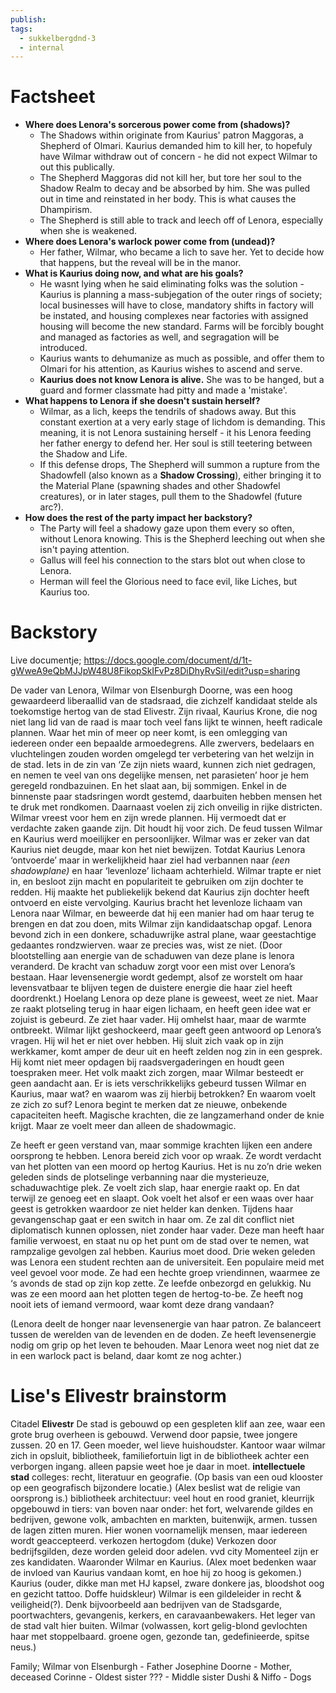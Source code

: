 ```yaml
---
publish: 
tags:
  - sukkelbergdnd-3
  - internal
---
```

# Factsheet
- **Where does Lenora's sorcerous power come from (shadows)?**
	- The Shadows within originate from Kaurius' patron Maggoras, a Shepherd of Olmari. Kaurius demanded him to kill her, to hopefuly have Wilmar withdraw out of concern - he did not expect Wilmar to out this publically.
	- The Shepherd Maggoras did not kill her, but tore her soul to the Shadow Realm to decay and be absorbed by him. She was pulled out in time and reinstated in her body. This is what causes the Dhampirism.
	- The Shepherd is still able to track and leech off of Lenora, especially when she is weakened.
- **Where does Lenora's warlock power come from (undead)?**
	- Her father, Wilmar, who became a lich to save her. Yet to decide how that happens, but the reveal will be in the manor.
- **What is Kaurius doing now, and what are his goals?**
	- He wasnt lying when he said eliminating folks was the solution - Kaurius is planning a mass-subjegation of the outer rings of society; local businesses will have to close, mandatory shifts in factory will be instated, and housing complexes near factories with assigned housing will become the new standard. Farms will be forcibly bought and managed as factories as well, and segragation will be introduced. 
	- Kaurius wants to dehumanize as much as possible, and offer them to Olmari for his attention, as Kaurius wishes to ascend and serve.
	- **Kaurius does not know Lenora is alive.** She was to be hanged, but a guard and former classmate had pitty and made a 'mistake'.
- **What happens to Lenora if she doesn't sustain herself?**
	- Wilmar, as a lich, keeps the tendrils of shadows away. But this constant exertion at a very early stage of lichdom is demanding. This meaning, it is not Lenora sustaining herself - it his Lenora feeding her father energy to defend her. Her soul is still teetering between the Shadow and Life. 
	- If this defense drops, The Shepherd will summon a rupture from the Shadowfell (also known as a **Shadow Crossing**), either bringing it to the Material Plane (spawning shades and other Shadowfel creatures), or in later stages, pull them to the Shadowfel (future arc?).
- **How does the rest of the party impact her backstory?**
	- The Party will feel a shadowy gaze upon them every so often, without Lenora knowing. This is the Shepherd leeching out when she isn't paying attention.
	- Gallus will feel his connection to the stars blot out when close to Lenora.
	- Herman will feel the Glorious need to face evil, like Liches, but Kaurius too.
# Backstory
Live documentje; https://docs.google.com/document/d/1t-gWweA9eQbMJJpW48U8FikopSkIFvPz8DiDhyRvSiI/edit?usp=sharing

De vader van Lenora, Wilmar von Elsenburgh Doorne, was een hoog gewaardeerd liberaallid van de stadsraad, die zichzelf kandidaat stelde als toekomstige hertog van de stad Elivestr. Zijn rivaal, Kaurius Krone, die nog niet lang lid van de raad is maar toch veel fans lijkt te winnen, heeft radicale plannen. Waar het min of meer op neer komt, is een omlegging van iedereen onder een bepaalde armoedegrens. Alle zwervers, bedelaars en vluchtelingen zouden worden omgelegd ter verbetering van het welzijn in de stad. Iets in de zin van ‘Ze zijn niets waard, kunnen zich niet gedragen, en nemen te veel van ons degelijke mensen, net parasieten’ hoor je hem geregeld rondbazuinen. En het slaat aan, bij sommigen. Enkel in de binnenste paar stadsringen wordt gestemd, daarbuiten hebben mensen het te druk met rondkomen. Daarnaast voelen zij zich onveilig in rijke districten. Wilmar vreest voor hem en zijn wrede plannen. Hij vermoedt dat er verdachte zaken gaande zijn. Dit houdt hij voor zich. De feud tussen Wilmar en Kaurius werd moeilijker en persoonlijker. Wilmar was er zeker van dat Kaurius niet deugde, maar kon het niet bewijzen. Totdat Kaurius Lenora ‘ontvoerde’ maar in werkelijkheid haar ziel had verbannen naar *(een* *shadowplane)* en haar ‘levenloze’ lichaam achterhield. Wilmar trapte er niet in, en besloot zijn macht en populariteit te gebruiken om zijn dochter te redden. Hij maakte het publiekelijk bekend dat Kaurius zijn dochter heeft ontvoerd en eiste vervolging. Kaurius bracht het levenloze lichaam van Lenora naar Wilmar, en beweerde dat hij een manier had om haar terug te brengen en dat zou doen, mits Wilmar zijn kandidaatschap opgaf. Lenora bevond zich in een donkere, schaduwrijke astral plane, waar geestachtige gedaantes rondzwierven. waar ze precies was, wist ze niet. (Door blootstelling aan energie van de schaduwen van deze plane is lenora veranderd. De kracht van schaduw zorgt voor een mist over Lenora’s bestaan. Haar levensenergie wordt gedempt, alsof ze worstelt om haar levensvatbaar te blijven tegen de duistere energie die haar ziel heeft doordrenkt.) Hoelang Lenora op deze plane is geweest, weet ze niet. Maar ze raakt plotseling terug in haar eigen lichaam, en heeft geen idee wat er zojuist is gebeurd. Ze ziet haar vader. Hij omhelst haar, maar de warmte ontbreekt. Wilmar lijkt geshockeerd, maar geeft geen antwoord op Lenora’s vragen. Hij wil het er niet over hebben. Hij sluit zich vaak op in zijn werkkamer, komt amper de deur uit en heeft zelden nog zin in een gesprek. Hij komt niet meer opdagen bij raadsvergaderingen en houdt geen toespraken meer. Het volk maakt zich zorgen, maar Wilmar besteedt er geen aandacht aan. Er is iets verschrikkelijks gebeurd tussen Wilmar en Kaurius, maar wat? en waarom was zij hierbij betrokken? En waarom voelt ze zich zo suf? Lenora begint te merken dat ze nieuwe, onbekende capaciteiten heeft. Magische krachten, die ze langzamerhand onder de knie krijgt. Maar ze voelt meer dan alleen de shadowmagic.

Ze heeft er geen verstand van, maar sommige krachten lijken een andere oorsprong te hebben. Lenora bereid zich voor op wraak. Ze wordt verdacht van het plotten van een moord op hertog Kaurius. Het is nu zo’n drie weken geleden sinds de plotselinge verbanning naar die mysterieuze, schaduwachtige plek. Ze voelt zich slap, haar energie raakt op. En dat terwijl ze genoeg eet en slaapt. Ook voelt het alsof er een waas over haar geest is getrokken waardoor ze niet helder kan denken. Tijdens haar gevangenschap gaat er een switch in haar om. Ze zal dit conflict niet diplomatisch kunnen oplossen, niet zonder haar vader. Deze man heeft haar familie verwoest, en staat nu op het punt om de stad over te nemen, wat rampzalige gevolgen zal hebben. Kaurius moet dood.
Drie weken geleden was Lenora een student rechten aan de universiteit. Een populaire meid met veel gevoel voor mode. Ze had een hechte groep vriendinnen, waarmee ze ‘s avonds de stad op zijn kop zette. Ze leefde onbezorgd en gelukkig. Nu was ze een moord aan het plotten tegen de hertog-to-be. Ze heeft nog nooit iets of iemand vermoord, waar komt deze drang vandaan?

(Lenora deelt de honger naar levensenergie van haar patron. Ze balanceert tussen de werelden van de levenden en de doden. Ze heeft levensenergie nodig om grip op het leven te behouden. Maar Lenora weet nog niet dat ze in een warlock pact is beland, daar komt ze nog achter.)

# Lise's Elivestr brainstorm
Citadel **Elivestr**
De stad is gebouwd op een gespleten klif aan zee, waar een grote brug overheen is gebouwd. 
Verwend door papsie, twee jongere zussen. 20 en 17. Geen moeder, wel lieve huishoudster.
Kantoor waar wilmar zich in opsluit, bibliotheek, familiefortuin ligt in de bibliotheek achter een verborgen ingang. alleen papsie weet hoe je daar in moet.
**intellectuele stad**
colleges: recht, literatuur en geografie.
(Op basis van een oud klooster op een geografisch bijzondere locatie.)
(Alex beslist wat de religie van oorsprong is.)
bibliotheek
architectuur: veel hout en rood graniet, kleurrijk
opgebouwd in tiers: van boven naar onder: het fort, welvarende gildes en bedrijven, gewone
volk, ambachten en markten, buitenwijk, armen.
tussen de lagen zitten muren.
Hier wonen voornamelijk mensen, maar iedereen wordt geaccepteerd.
verkozen hertogdom (duke)
Verkozen door bedrijfsgilden, deze worden geleid door adelen.
vvd city
Momenteel zijn er zes kandidaten. Waaronder Wilmar en Kaurius.
(Alex moet bedenken waar de invloed van Kaurius vandaan komt, en hoe hij zo hoog is gekomen.)
Kaurius (ouder, dikke man met HJ kapsel, zware donkere jas, bloodshot oog en gezicht tattoo. Doffe huidskleur)
Wilmar is een gildeleider in recht & veiligheid(?). Denk bijvoorbeeld aan bedrijven van de Stadsgarde, poortwachters, gevangenis, kerkers, en caravaanbewakers. Het leger van de stad valt hier buiten.
Wilmar (volwassen, kort gelig-blond gevlochten haar met stoppelbaard. groene ogen, gezonde tan, gedefinieerde, spitse neus.)

Family;
Wilmar von Elsenburgh - Father
Josephine Doorne - Mother, deceased
Corinne - Oldest sister
??? - Middle sister
Dushi & Niffo - Dogs